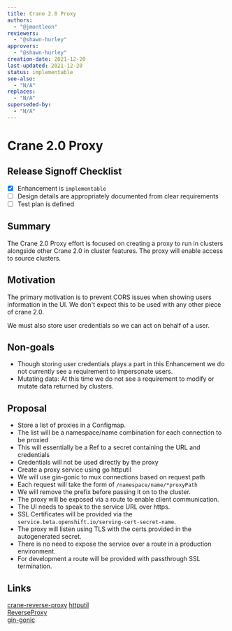 ```yaml
---
title: Crane 2.0 Proxy
authors:
  - "@jmontleon"
reviewers:
  - "@shawn-hurley"
approvers:
  - "@shawn-hurley"
creation-date: 2021-12-20
last-updated: 2021-12-20
status: implementable
see-also:
  - "N/A" 
replaces:
  - "N/A"
superseded-by:
  - "N/A"
---
```


# Crane 2.0 Proxy

## Release Signoff Checklist

- [x] Enhancement is `implementable`
- [ ] Design details are appropriately documented from clear requirements
- [ ] Test plan is defined

## Summary 

The Crane 2.0 Proxy effort is focused on creating a proxy to run in clusters 
alongside other Crane 2.0 in cluster features. The proxy will enable access to
source clusters.

## Motivation

The primary motivation is to prevent CORS issues when showing users information
in the UI. We don't expect this to be used with any other piece of crane 2.0.
  
We must also store user credentials so we can act on behalf of a user.

## Non-goals
- Though storing user credentials plays a part in this Enhancement we do not
currently see a requirement to impersonate users.
- Mutating data: At this time we do not see a requirement to modify or mutate
data returned by clusters.

## Proposal

- Store a list of proxies in a Configmap.
- The list will be a namespace/name combination for each connection to be proxied
- This will essentially be a Ref to a secret containing the URL and credentials
- Credentials will not be used directly by the proxy
- Create a proxy service using go httputil
- We will use gin-gonic to mux connections based on request path
- Each request will take the form of `/namespace/name/*proxyPath`
- We will remove the prefix before passing it on to the cluster.
- The proxy will be exposed via a route to enable client communication.
- The UI needs to speak to the service URL over https.
- SSL Certificates will be provided via the `service.beta.openshift.io/serving-cert-secret-name`.
- The proxy will listen using TLS with the certs provided in the autogenerated secret.
- There is no need to expose the service over a route in a production environment.
- For development a route will be provided with passthrough SSL termination.

## Links
[crane-reverse-proxy](https://github.com/konveyor/crane-reverse-proxy)
[httputil](https://pkg.go.dev/net/http/httputil)  
[ReverseProxy](https://pkg.go.dev/net/http/httputil#ReverseProxy)  
[gin-gonic](https://github.com/gin-gonic)  
